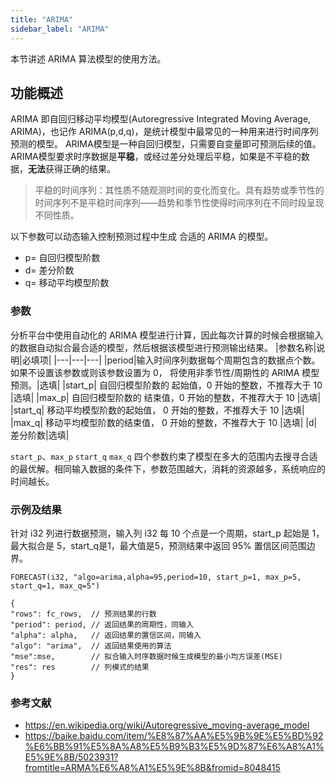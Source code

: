 ```yaml
---
title: "ARIMA"
sidebar_label: "ARIMA"
---
```


本节讲述 ARIMA 算法模型的使用方法。

## 功能概述

ARIMA 即自回归移动平均模型(Autoregressive Integrated Moving Average, ARIMA)，也记作 ARIMA(p,d,q)，是统计模型中最常见的一种用来进行时间序列预测的模型。
ARIMA模型是一种自回归模型，只需要自变量即可预测后续的值。ARIMA模型要求时序数据是**平稳**，或经过差分处理后平稳，如果是不平稳的数据，**无法**获得正确的结果。

>平稳的时间序列：其性质不随观测时间的变化而变化。具有趋势或季节性的时间序列不是平稳时间序列——趋势和季节性使得时间序列在不同时段呈现不同性质。

以下参数可以动态输入控制预测过程中生成 合适的  ARIMA 的模型。

- p= 自回归模型阶数
- d= 差分阶数
- q= 移动平均模型阶数


### 参数
分析平台中使用自动化的 ARIMA 模型进行计算，因此每次计算的时候会根据输入的数据自动拟合最合适的模型，然后根据该模型进行预测输出结果。
|参数名称|说明|必填项|
|---|---|---|
|period|输入时间序列数据每个周期包含的数据点个数。如果不设置该参数或则该参数设置为 0， 将使用非季节性/周期性的 ARIMA 模型预测。|选填|
|start_p|	自回归模型阶数的 起始值，0 开始的整数，不推荐大于 10	|选填|
|max_p|	自回归模型阶数的 结束值，0 开始的整数，不推荐大于 10	|选填|
|start_q|	移动平均模型阶数的起始值， 0 开始的整数，不推荐大于 10	|选填|
|max_q|	移动平均模型阶数的结束值， 0 开始的整数，不推荐大于 10	|选填|
|d|	差分阶数|选填|

`start_p`、`max_p` `start_q` `max_q` 四个参数约束了模型在多大的范围内去搜寻合适的最优解。相同输入数据的条件下，参数范围越大，消耗的资源越多，系统响应的时间越长。

### 示例及结果
针对 i32 列进行数据预测，输入列 i32 每 10 个点是一个周期，start_p 起始是 1， 最大拟合是 5，start_q是1，最大值是5，预测结果中返回 95% 置信区间范围边界。
```
FORECAST(i32, "algo=arima,alpha=95,period=10, start_p=1, max_p=5, start_q=1, max_q=5")
```

```json5
{
"rows": fc_rows,  // 预测结果的行数
"period": period, // 返回结果的周期性，同输入
"alpha": alpha,   // 返回结果的置信区间，同输入
"algo": "arima",  // 返回结果使用的算法
"mse":mse,        // 拟合输入时序数据时候生成模型的最小均方误差(MSE)
"res": res        // 列模式的结果
}
```

### 参考文献
- https://en.wikipedia.org/wiki/Autoregressive_moving-average_model
- https://baike.baidu.com/item/%E8%87%AA%E5%9B%9E%E5%BD%92%E6%BB%91%E5%8A%A8%E5%B9%B3%E5%9D%87%E6%A8%A1%E5%9E%8B/5023931?fromtitle=ARMA%E6%A8%A1%E5%9E%8B&fromid=8048415
